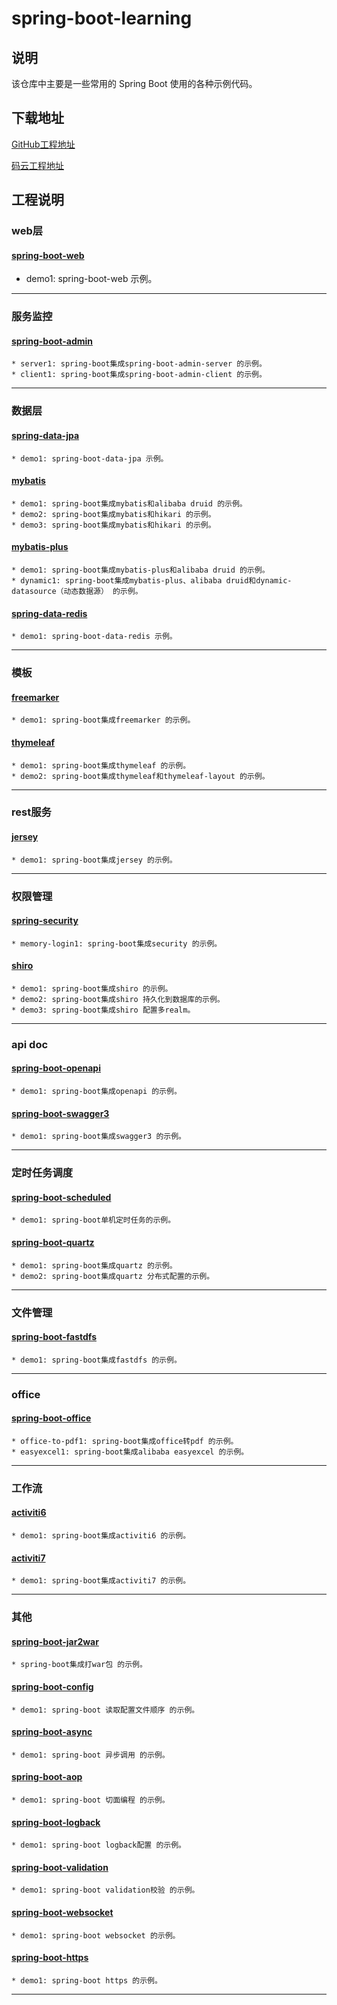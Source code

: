 # spring-boot-learning
## 说明

该仓库中主要是一些常用的 Spring Boot 使用的各种示例代码。

## 下载地址
  [GitHub工程地址](https://github.com/glacier0315/spring-boot-learning)

  [码云工程地址](https://gitee.com/glacier0315/spring-boot-learning.git)

## 工程说明

### web层
#### [spring-boot-web](https://github.com/glacier0315/spring-boot-learning/tree/main/spring-boot-web)
* demo1: spring-boot-web 示例。
***

### 服务监控
#### [spring-boot-admin](https://github.com/glacier0315/spring-boot-learning/tree/main/spring-boot-admin)
    * server1: spring-boot集成spring-boot-admin-server 的示例。
    * client1: spring-boot集成spring-boot-admin-client 的示例。
***

### 数据层
#### [spring-data-jpa](https://github.com/glacier0315/spring-boot-learning/tree/main/spring-boot-data-jpa)
    * demo1: spring-boot-data-jpa 示例。
#### [mybatis](https://github.com/glacier0315/spring-boot-learning/tree/main/spring-boot-mybatis)  
    * demo1: spring-boot集成mybatis和alibaba druid 的示例。
    * demo2: spring-boot集成mybatis和hikari 的示例。
    * demo3: spring-boot集成mybatis和hikari 的示例。
#### [mybatis-plus](https://github.com/glacier0315/spring-boot-learning/tree/main/spring-boot-mybatis-plus)
    * demo1: spring-boot集成mybatis-plus和alibaba druid 的示例。
    * dynamic1: spring-boot集成mybatis-plus、alibaba druid和dynamic-datasource（动态数据源） 的示例。
#### [spring-data-redis](https://github.com/glacier0315/spring-boot-learning/tree/main/spring-boot-data-redis)
    * demo1: spring-boot-data-redis 示例。
***

### 模板
#### [freemarker](https://github.com/glacier0315/spring-boot-learning/tree/main/spring-boot-freemarker)
    * demo1: spring-boot集成freemarker 的示例。
#### [thymeleaf](https://github.com/glacier0315/spring-boot-learning/tree/main/spring-boot-thymeleaf)
    * demo1: spring-boot集成thymeleaf 的示例。
    * demo2: spring-boot集成thymeleaf和thymeleaf-layout 的示例。
***

### rest服务
#### [jersey](https://github.com/glacier0315/spring-boot-learning/tree/main/spring-boot-jersey)
    * demo1: spring-boot集成jersey 的示例。
***

### 权限管理
#### [spring-security](https://github.com/glacier0315/spring-boot-learning/tree/main/spring-boot-security)
    * memory-login1: spring-boot集成security 的示例。
#### [shiro](https://github.com/glacier0315/spring-boot-learning/tree/main/spring-boot-shiro)
    * demo1: spring-boot集成shiro 的示例。
    * demo2: spring-boot集成shiro 持久化到数据库的示例。
    * demo3: spring-boot集成shiro 配置多realm。
***

### api doc
#### [spring-boot-openapi](https://github.com/glacier0315/spring-boot-learning/tree/main/spring-boot-openapi)
    * demo1: spring-boot集成openapi 的示例。
#### [spring-boot-swagger3](https://github.com/glacier0315/spring-boot-learning/tree/main/spring-boot-swagger3)
    * demo1: spring-boot集成swagger3 的示例。
***

### 定时任务调度
#### [spring-boot-scheduled](https://github.com/glacier0315/spring-boot-learning/tree/main/spring-boot-scheduled)
    * demo1: spring-boot单机定时任务的示例。
#### [spring-boot-quartz](https://github.com/glacier0315/spring-boot-learning/tree/main/spring-boot-quartz)
    * demo1: spring-boot集成quartz 的示例。
    * demo2: spring-boot集成quartz 分布式配置的示例。
***

### 文件管理
#### [spring-boot-fastdfs](https://github.com/glacier0315/spring-boot-learning/tree/main/spring-boot-fastdfs)
    * demo1: spring-boot集成fastdfs 的示例。
***

### office
#### [spring-boot-office](https://github.com/glacier0315/spring-boot-learning/tree/main/spring-boot-office)
    * office-to-pdf1: spring-boot集成office转pdf 的示例。
    * easyexcel1: spring-boot集成alibaba easyexcel 的示例。
***

### 工作流
#### [activiti6](https://github.com/glacier0315/spring-boot-learning/tree/main/spring-boot-activiti6)
    * demo1: spring-boot集成activiti6 的示例。
#### [activiti7](https://github.com/glacier0315/spring-boot-learning/tree/main/spring-boot-activiti7)
    * demo1: spring-boot集成activiti7 的示例。
***


### 其他
#### [spring-boot-jar2war](https://github.com/glacier0315/spring-boot-learning/tree/main/spring-boot-jar2war)
    * spring-boot集成打war包 的示例。
#### [spring-boot-config](https://github.com/glacier0315/spring-boot-learning/tree/main/spring-boot-config:demo1)
    * demo1: spring-boot 读取配置文件顺序 的示例。
#### [spring-boot-async](https://github.com/glacier0315/spring-boot-learning/tree/main/spring-boot-async:demo1)
    * demo1: spring-boot 异步调用 的示例。
#### [spring-boot-aop](https://github.com/glacier0315/spring-boot-learning/tree/main/spring-boot-aop:demo1)
    * demo1: spring-boot 切面编程 的示例。
#### [spring-boot-logback](https://github.com/glacier0315/spring-boot-learning/tree/main/spring-boot-logback:demo1)
    * demo1: spring-boot logback配置 的示例。
#### [spring-boot-validation](https://github.com/glacier0315/spring-boot-learning/tree/main/spring-boot-validation:demo1)
    * demo1: spring-boot validation校验 的示例。
#### [spring-boot-websocket](https://github.com/glacier0315/spring-boot-learning/tree/main/spring-boot-websocket:demo1)
    * demo1: spring-boot websocket 的示例。
#### [spring-boot-https](https://github.com/glacier0315/spring-boot-learning/tree/main/spring-boot-https:demo1)
    * demo1: spring-boot https 的示例。
***
